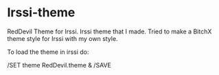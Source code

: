 # Irssi-theme
RedDevil Theme for Irssi. Irssi theme that I made. Tried to make a BitchX theme style for Irssi with my own style.

To load the theme in irssi do:

/SET theme RedDevil.theme & /SAVE
